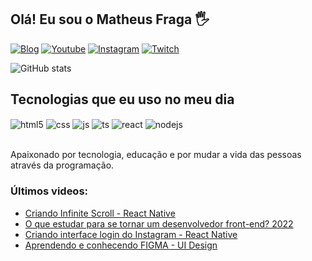 ## Olá! Eu sou o Matheus Fraga 🖐️

[![Blog](https://img.shields.io/website?label=SujeitoProgramador.com&style=for-the-badge&url=https://sujeitoprogramador.com/)](https://sujeitoprogramador.com)
[![Youtube](https://img.shields.io/badge/YouTube-FF0000?style=for-the-badge&logo=youtube&logoColor=white)](https://youtube.com/c/sujeitoprogramador)
[![Instagram](https://img.shields.io/badge/Instagram-E4405F?style=for-the-badge&logo=instagram&logoColor=white)](https://instagram.com/sujeitoprogramador)
[![Twitch](https://img.shields.io/badge/Twitch-9146FF?style=for-the-badge&logo=twitch&logoColor=white)](https://twitch.tv/fragabr)

![GitHub stats](https://github-readme-stats.vercel.app/api?username=dutra-felipe&show_icons=true&theme=dracula&count_private=true)

## Tecnologias que eu uso no meu dia

<div style="display: inline_block">
  <img align="center" alt="html5" src="https://img.shields.io/badge/HTML5-E34F26?style=for-the-badge&logo=html5&logoColor=white" />
  <img align="center" alt="css" src="https://img.shields.io/badge/CSS3-1572B6?style=for-the-badge&logo=css3&logoColor=white" />
  <img align="center" alt="js" src="https://img.shields.io/badge/JavaScript-F7DF1E?style=for-the-badge&logo=javascript&logoColor=black" />
  <img align="center" alt="ts" src="https://img.shields.io/badge/TypeScript-007ACC?style=for-the-badge&logo=typescript&logoColor=white" />
  <img align="center" alt="react" src="https://img.shields.io/badge/React-20232A?style=for-the-badge&logo=react&logoColor=61DAFB" />
  <img align="center" alt="nodejs" src="https://img.shields.io/badge/Node.js-43853D?style=for-the-badge&logo=node.js&logoColor=white" />
</div><br/>

Apaixonado por tecnologia, educação e por mudar a vida das pessoas através da programação.

### Últimos videos:
- [Criando Infinite Scroll - React Native](https://youtu.be/TjkFGrjkXfc)<br/>
- [O que estudar para se tornar um desenvolvedor front-end? 2022](https://youtu.be/Ab-kGzlCCWI)<br/>
- [Criando interface login do Instagram - React Native](https://youtu.be/pSV9Wh_p2Cg)<br/>
- [Aprendendo e conhecendo FIGMA - UI Design](https://youtu.be/KRCfX25yFf4)<br/>

